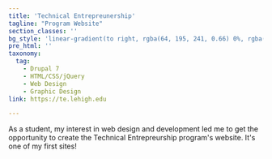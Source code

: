 ```yaml
---
title: 'Technical Entrepreunership'
tagline: "Program Website"
section_classes: ''
bg_style: 'linear-gradient(to right, rgba(64, 195, 241, 0.66) 0%, rgba(126, 194, 66, 0.66) 50%, rgba(252, 183, 21, 0.66) 100%), url(/user/themes/sathyaram/images/web/te.jpg)'
pre_html: ''
taxonomy:
  tag:
    - Drupal 7
    - HTML/CSS/jQuery
    - Web Design
    - Graphic Design
link: https://te.lehigh.edu

---
```

As a student, my interest in web design and development led me to get the opportunity to create the Technical Entrepreurship program's website. It's one of my first sites!
